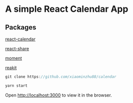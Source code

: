 # A simple React Calendar App 

## Packages

[react-calendar](https://www.npmjs.com/package/react-calendar)

[react-share](https://www.npmjs.com/package/react-share)

[moment](https://www.npmjs.com/package/moment)

[reakit](https://www.npmjs.com/package/reakit)

```jsx
git clone https://github.com/xiaominzhu88/calendar
```
```jsx
yarn start
```

Open [http://localhost:3000](http://localhost:3000) to view it in the browser.

